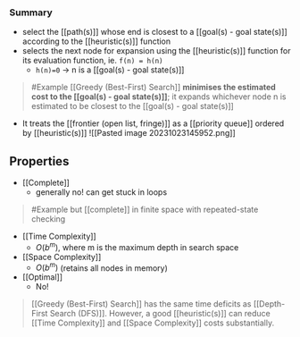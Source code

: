 ### Summary
- select the [[path(s)]] whose end is closest to a [[goal(s) - goal state(s)]] according to the [[heuristic(s)]] function
- selects the next node for expansion using the [[heuristic(s)]] function for its evaluation function, ie. `f(n) = h(n)`
    - `h(n)=0` → n is a [[goal(s) - goal state(s)]]
>	#Example 
>	[[Greedy (Best-First) Search]] **minimises the estimated cost to the [[goal(s) - goal state(s)]]**; it expands whichever node n is estimated to be closest to the [[goal(s) - goal state(s)]]
- It treats the [[frontier (open list, fringe)]] as a [[priority queue]] ordered by [[heuristic(s)]]
![[Pasted image 20231023145952.png]]
## Properties
- [[Complete]]
	- generally no! can get stuck in loops
>	#Example 
>	but [[complete]] in finite space with repeated-state checking
- [[Time Complexity]]
	- $O(b^m)$, where m is the maximum depth in search space
- [[Space Complexity]]
	- $O(b^m)$ (retains all nodes in memory)
- [[Optimal]]
	- No!

>[[Greedy (Best-First) Search]] has the same time deficits as [[Depth-First Search (DFS)]]. 
>However, a good [[heuristic(s)]] can reduce [[Time Complexity]] and [[Space Complexity]] costs substantially.